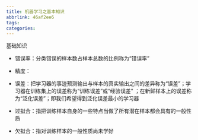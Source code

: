 ```yaml
---
title: 机器学习之基本知识
abbrlink: 46af2ee6
tags:
categories:
---
```


基础知识
<!-- more -->

- 错误率：分类错误的样本数占样本总数的比例称为“错误率”
- 精度：
- 误差：把学习器的事迹预测输出与样本的真实输出之间的差异称为“误差”；学习器在训练集上的误差称为“训练误差”或“经验误差” ；在新鲜样本上的误差称为“泛化误差”；即我们希望得到泛化误差最小的学习器

- 过拟合：指把训练样本自身的一些特点当做了所有潜在样本都会具有的一般性质
- 欠拟合：指对训练样本的一般性质尚未学好
